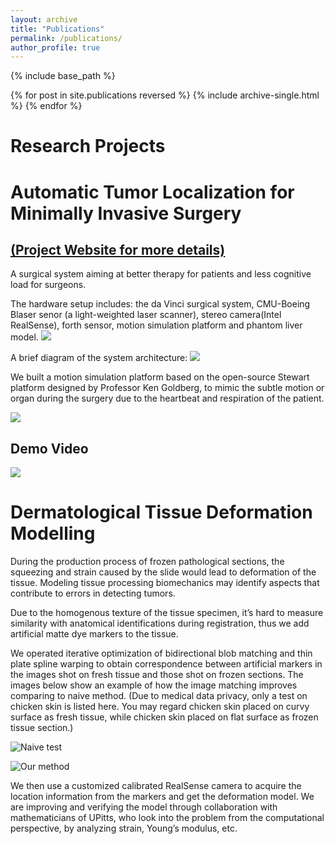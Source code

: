 ```yaml
---
layout: archive
title: "Publications"
permalink: /publications/
author_profile: true
---
```

<!---
{% if author.googlescholar %}
  You can also find my articles on <u><a href="{{author.googlescholar}}">my Google Scholar profile</a>.</u>
{% endif %}
--->

{% include base_path %}

{% for post in site.publications reversed %}
  {% include archive-single.html %}
{% endfor %}

Research Projects
======

<!---
{% include base_path %}

{% for post in site.reseach reversed %}
  {% include archive-single.html %}
{% endfor %}
--->


Automatic Tumor Localization for Minimally Invasive Surgery 
======
[(Project Website for more details)](https://mrsdprojects.ri.cmu.edu/2020teama/documents/)
---------------

A surgical system aiming at better therapy for patients and less cognitive load for surgeons.

The hardware setup includes: the da Vinci surgical system, CMU-Boeing Blaser senor (a light-weighted laser scanner), stereo camera(Intel RealSense), forth sensor, motion simulation platform and phantom liver model.
![](https://changshiraine.github.io/images/dvrk_system.png )

A brief diagram of the system architecture:
![](https://changshiraine.github.io/images/dcrk_arch.png)

We built a motion simulation platform based on the open-source Stewart platform designed by Professor Ken Goldberg, to mimic the subtle motion or organ during the surgery due to the heartbeat and respiration of the patient.

![](https://changshiraine.github.io/images/dvrm_msp.jpg)

Demo Video
---------------

[![](https://changshiraine.github.io/images/research_front.jpg)](https://www.youtube.com/watch?v=6q6407emmPA)


Dermatological Tissue Deformation Modelling
======

During the production process of frozen pathological sections, the squeezing and strain caused by the slide would lead to deformation of the tissue. Modeling tissue processing biomechanics may identify aspects that contribute to errors in detecting tumors. 

Due to the homogenous texture of the tissue specimen, it’s hard to measure similarity with anatomical identifications during registration, thus we add artificial matte dye markers to the tissue. 

We operated iterative optimization of bidirectional blob matching and thin plate spline warping to obtain correspondence between artificial markers in the images shot on fresh tissue and those shot on frozen sections. The images below show an example of how the image matching improves comparing to naive method. (Due to medical data privacy, only a test on chicken skin is listed here. You may regard chicken skin placed on curvy surface as fresh tissue, while chicken skin placed on flat surface as frozen tissue section.)

![Naive test](https://changshiraine.github.io/images/bad.jpg)

![Our method](https://changshiraine.github.io/images/good.jpg)

We then use a customized calibrated RealSense camera to acquire the location information from the markers and get the deformation model. We are improving and verifying the model through collaboration with mathematicians of UPitts, who look into the problem from the computational perspective, by analyzing strain, Young’s modulus, etc.





